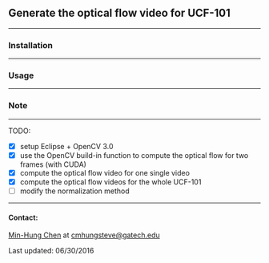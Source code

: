 ## Generate the optical flow video for UCF-101

---
### Installation

---
### Usage
---
### Note


---
TODO:
- [x] setup Eclipse + OpenCV 3.0
- [x] use the OpenCV build-in function to compute the optical flow for two frames (with CUDA)
- [x] compute the optical flow video for one single video
- [x] compute the optical flow videos for the whole UCF-101
- [ ] modify the normalization method

---
#### Contact:

[Min-Hung Chen](https://www.linkedin.com/in/chensteven) at <cmhungsteve@gatech.edu>

Last updated: 06/30/2016
